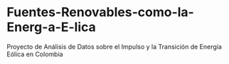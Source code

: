 # Fuentes-Renovables-como-la-Energ-a-E-lica
Proyecto de Análisis de Datos sobre el Impulso y la Transición de Energía Eólica en Colombia
